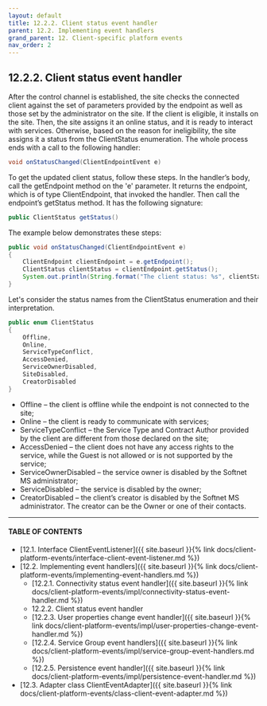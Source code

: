 ```yaml
---
layout: default
title: 12.2.2. Client status event handler
parent: 12.2. Implementing event handlers
grand_parent: 12. Client-specific platform events
nav_order: 2
---
```


## 12.2.2. Client status event handler

After the control channel is established, the site checks the connected client against the set of parameters provided by the endpoint as well as those set by the administrator on the site. If the client is eligible, it installs on the site. Then, the site assigns it an online status, and it is ready to interact with services. Otherwise, based on the reason for ineligibility, the site assigns it a status from the <span class="datatype">ClientStatus</span> enumeration. The whole process ends with a call to the following handler:
```java
void onStatusChanged(ClientEndpointEvent e)
```

To get the updated client status, follow these steps. In the handler’s body, call the <span class="method">getEndpoint</span> method on the 'e' parameter. It returns the endpoint, which is of type <span class="datatype">ClientEndpoint</span>, that invoked the handler. Then call the endpoint’s <span class="method">getStatus</span> method. It has the following signature:
```java
public ClientStatus getStatus()
```

The example below demonstrates these steps:
```java
public void onStatusChanged(ClientEndpointEvent e)
{
    ClientEndpoint clientEndpoint = e.getEndpoint();
    ClientStatus clientStatus = clientEndpoint.getStatus();
    System.out.println(String.format("The client status: %s", clientStatus)); 
}
```

Let's consider the status names from the <span class="datatype">ClientStatus</span> enumeration and their interpretation.
```java
public enum ClientStatus
{
    Offline,
    Online,
    ServiceTypeConflict,
    AccessDenied,    
    ServiceOwnerDisabled,
    SiteDisabled,
    CreatorDisabled
}
```
*	<span class="text-monospace">Offline</span> – the client is offline while the endpoint is not connected to the site;
*	<span class="text-monospace">Online</span> – the client is ready to communicate with services;
*	<span class="text-monospace">ServiceTypeConflict</span> – the Service Type and Contract Author provided by the client are different from those declared on the site;
*	<span class="text-monospace">AccessDenied</span> – the client does not have any access rights to the service, while the Guest is not allowed or is not supported by the service;
*	<span class="text-monospace">ServiceOwnerDisabled</span> – the service owner is disabled by the Softnet MS administrator;
*	<span class="text-monospace">ServiceDisabled</span> – the service is disabled by the owner;
*	<span class="text-monospace">CreatorDisabled</span> – the client’s creator is disabled by the Softnet MS administrator. The creator can be the Owner or one of their contacts.

---
#### TABLE OF CONTENTS
* [12.1. Interface ClientEventListener]({{ site.baseurl }}{% link docs/client-platform-events/interface-client-event-listener.md %})
* [12.2. Implementing event handlers]({{ site.baseurl }}{% link docs/client-platform-events/implementing-event-handlers.md %})
    * [12.2.1. Connectivity status event handler]({{ site.baseurl }}{% link docs/client-platform-events/impl/connectivity-status-event-handler.md %})
    * 12.2.2. Client status event handler
    * [12.2.3. User properties change event handler]({{ site.baseurl }}{% link docs/client-platform-events/impl/user-properties-change-event-handler.md %})
    * [12.2.4. Service Group event handlers]({{ site.baseurl }}{% link docs/client-platform-events/impl/service-group-event-handlers.md %})
    * [12.2.5. Persistence event handler]({{ site.baseurl }}{% link docs/client-platform-events/impl/persistence-event-handler.md %})
* [12.3. Adapter class ClientEventAdapter]({{ site.baseurl }}{% link docs/client-platform-events/class-client-event-adapter.md %})